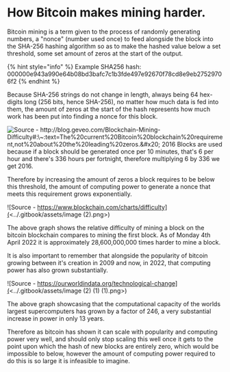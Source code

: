 # How Bitcoin makes mining harder.

Bitcoin mining is a term given to the process of randomly generating numbers, a "nonce" (number used once) to feed alongside the block into the SHA-256 hashing algorithm so as to make the hashed value below a set threshold, some set amount of zeros at the start of the output.

{% hint style="info" %}
Example SHA256 hash: 000000e943a990e64b08bd3bafc7c1b3fde497e92670f78cd8e9eb27529706f2
{% endhint %}

Because SHA-256 strings do not change in length, always being 64 hex-digits long (256 bits, hence SHA-256), no matter how much data is fed into them, the amount of zeros at the start of the hash represents how much work has been put into finding a nonce for this block.

![Source - http://blog.geveo.com/Blockchain-Mining-Difficulty#:\~:text=The%20current%20Bitcoin%20blockchain%20requirement,not%20about%20the%20leading%20zeros.&#x20;
2016 Blocks are used because if a block should be generated once per 10 minutes, that's 6 per hour and there's 336 hours per fortnight, therefore multiplying 6 by 336 we get 2016.](<../.gitbook/assets/image (1) (1).png>)

Therefore by increasing the amount of zeros a block requires to be below this threshold, the amount of computing power to generate a nonce that meets this requirement grows exponentially.

![Source - https://www.blockchain.com/charts/difficulty](<../.gitbook/assets/image (2).png>)

The above graph shows the relative difficulty of mining a block on the bitcoin blockchain compares to mining the first block. As of Monday 4th April 2022 it is approximately 28,600,000,000 times harder to mine a block.

It is also important to remember that alongside the popularity of bitcoin growing between it's creation in 2009 and now, in 2022, that computing power has also grown substantially.

![Source - https://ourworldindata.org/technological-change](<../.gitbook/assets/image (2) (1) (1).png>)

The above graph showcasing that the computational capacity of the worlds largest supercomputers has grown by a factor of 246, a very substantial increase in power in only 13 years.

Therefore as bitcoin has shown it can scale with popularity and computing power very well, and should only stop scaling this well once it gets to the point upon which the hash of new blocks are entirely zero, which would be impossible to below, however the amount of computing power required to do this is so large it is infeasible to imagine.
